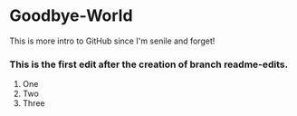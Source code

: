 # Goodbye-World
This is more intro to GitHub since I'm senile and forget!

### This is the first edit after the creation of branch readme-edits.

1. One
2. Two
3. Three
